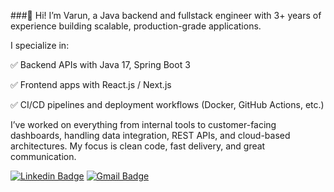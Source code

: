 ###👋 Hi! I’m Varun, a Java backend and fullstack engineer with 3+ years of experience building scalable, production-grade applications.

I specialize in:

✅ Backend APIs with Java 17, Spring Boot 3

✅ Frontend apps with React.js / Next.js

✅ CI/CD pipelines and deployment workflows (Docker, GitHub Actions, etc.)

I’ve worked on everything from internal tools to customer-facing dashboards, handling data integration, REST APIs, and cloud-based architectures. My focus is clean code, fast delivery, and great communication.

[![Linkedin Badge](https://img.shields.io/badge/-varunreddy-blue?style=flat-square&logo=Linkedin&logoColor=white&link=https://www.linkedin.com/in/sai-varun-reddy-kamatham/)](https://www.linkedin.com/in/sai-varun-reddy-kamatham/)
[![Gmail Badge](https://img.shields.io/badge/-saivarunreddy31@gmail.com-c14438?style=flat-square&logo=Gmail&logoColor=white&link=mailto:saivarunreddy31.com)](mailto:saivarunreddy31.com)

